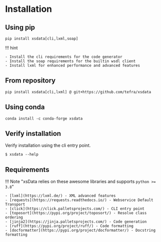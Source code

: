 # Installation

## Using pip

```console
pip install xsdata[cli,lxml,soap]
```

!!! hint

    - Install the cli requirements for the code generator
    - Install the soap requirements for the builtin wsdl client
    - Install lxml for enhanced performance and advanced features

## From repository

```console
pip install xsdata[cli,lxml] @ git+https://github.com/tefra/xsdata
```

## Using conda

```console
conda install -c conda-forge xsdata
```

## Verify installation

Verify installation using the cli entry point.

```console exec="1" source="console"
$ xsdata --help
```

## Requirements

!!! Note "xsData relies on these awesome libraries and supports `python >= 3.8`"

    - [lxml](https://lxml.de/) - XML advanced features
    - [requests](https://requests.readthedocs.io/) - Webservice Default Transport
    - [click](https://click.palletsprojects.com/) - CLI entry point
    - [toposort](https://pypi.org/project/toposort/) - Resolve class ordering
    - [jinja2](https://jinja.palletsprojects.com/) - Code generation
    - [ruff](https://pypi.org/project/ruff/) - Code formatting
    - [docformatter](https://pypi.org/project/docformatter/) - Docstring formatting
